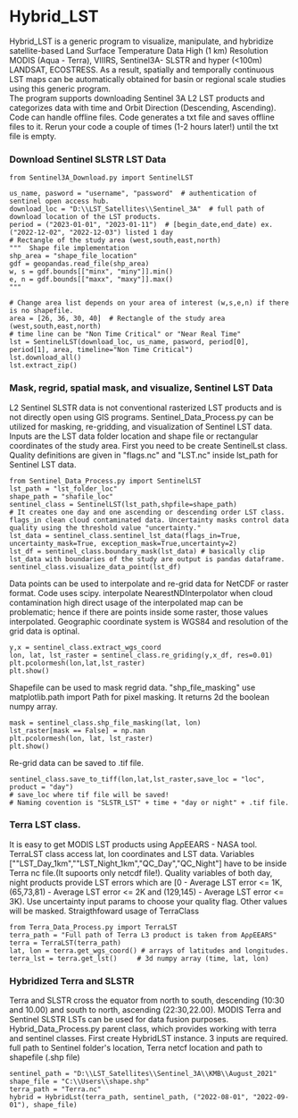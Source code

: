 # Hybrid_LST
Hybrid_LST is a generic program to visualize, manipulate, and hybridize satellite-based Land Surface Temperature Data High (1 km) Resolution MODIS (Aqua - Terra),  VIIIRS, Sentinel3A- SLSTR and hyper (<100m) LANDSAT, ECOSTRESS. As a result, spatially and temporally continuous LST maps can be automatically obtained for basin or regional scale studies using this generic program.  
The program supports downloading Sentinel 3A L2 LST products and categorizes data with time and Orbit Direction (Descending, Ascending). Code can handle offline files. Code generates a txt file and saves offline files to it. Rerun your code a couple of times (1-2 hours later!) until the txt file is empty. 

### **Download Sentinel SLSTR LST Data**

```
from Sentinel3A_Download.py import SentinelLST

us_name, pasword = "username", "password"  # authentication of sentinel open access hub.
download_loc = "D:\\LST_Satellites\\Sentinel_3A"  # full path of download location of the LST products.
period = ("2023-01-01", "2023-01-11")  # [begin_date,end_date) ex.("2022-12-02", "2022-12-03") listed 1 day
# Rectangle of the study area (west,south,east,north)
"""  Shape file implementation  
shp_area = "shape_file_location"
gdf = geopandas.read_file(shp_area)
w, s = gdf.bounds[["minx", "miny"]].min()
e, n = gdf.bounds[["maxx", "maxy"]].max()
"""

# Change area list depends on your area of interest (w,s,e,n) if there is no shapefile.
area = [26, 36, 30, 40]  # Rectangle of the study area (west,south,east,north)
# time line can be "Non Time Critical" or "Near Real Time"
lst = SentinelLST(download_loc, us_name, pasword, period[0], period[1], area, timeline="Non Time Critical")
lst.download_all()
lst.extract_zip()
```
<!-- #### Code Outputs
![solarized palettes](https://github.com/OnurSahin20/Hybrid_LST/blob/main/xxxx.PNG?raw=true)


#### Folder Outputs
![solarized palettes](https://github.com/OnurSahin20/Hybrid_LST/blob/main/loc.PNG?raw=true) -->

### Mask, regrid, spatial mask, and visualize, Sentinel LST Data
L2 Sentinel SLSTR data is not conventional rasterized LST products and is not directly open using GIS programs. Sentinel_Data_Process.py can be utilized for masking, re-gridding, and visualization of Sentinel LST data. Inputs are the LST data folder location and shape file or rectangular coordinates of the study area. First you need to be create SentinelLst class. Quality definitions are given in "flags.nc" and "LST.nc" inside lst_path for Sentinel LST data.
```
from Sentinel_Data_Process.py import SentinelLST
lst_path = "lst_folder_loc"
shape_path = "shafile_loc"
sentinel_class = SentinelLST(lst_path,shpfile=shape_path)
# It creates one day and one ascending or descending order LST class.  flags_in clean cloud contaminated data. Uncertainty masks control data quality using the threshold value "uncertainty."
lst_data = sentinel_class.sentinel_lst_data(flags_in=True, uncertainty_mask=True, exception_mask=True,uncertainty=2)
lst_df = sentinel_class.boundary_mask(lst_data) # basically clip lst_data with boundaries of the study are output is pandas dataframe.
sentinel_class.visualize_data_point(lst_df)
```
<!-- ![solarized palettes](https://github.com/OnurSahin20/Hybrid_LST/blob/main/visualize_point.png?raw=true) -->

Data points can be used to interpolate and re-grid data for NetCDF or raster format. Code uses scipy. interpolate NearestNDInterpolator when cloud contamination high direct usage of the interpolated map can be problematic; hence if there are points inside some raster, those values interpolated. Geographic coordinate system is WGS84 and resolution of the grid data is optinal.
```
y,x = sentinel_class.extract_wgs_coord
lon, lat, lst_raster = sentinel_class.re_griding(y,x_df, res=0.01)
plt.pcolormesh(lon,lat,lst_raster)
plt.show()
```
<!-- ![solarized palettes](https://github.com/OnurSahin20/Hybrid_LST/blob/main/regrid2.png?raw=true) -->
Shapefile can be used to mask regrid data. "shp_file_masking" use matplotlib.path import Path for pixel masking. It returns 2d the boolean numpy array.
```
mask = sentinel_class.shp_file_masking(lat, lon)
lst_raster[mask == False] = np.nan
plt.pcolormesh(lon, lat, lst_raster)
plt.show()
```
<!-- ![solarized palettes](https://github.com/OnurSahin20/Hybrid_LST/blob/main/mask.png?raw=true) -->

Re-grid data can be saved to .tif file.
```
sentinel_class.save_to_tiff(lon,lat,lst_raster,save_loc = "loc", product = "day") 
# save_loc where tif file will be saved!
# Naming covention is "SLSTR_LST" + time + "day or night" + .tif file.
```
### Terra LST class.
It is easy to get MODIS LST products using AρρEEARS - NASA tool. TerraLST class access lat, lon coordinates and LST data. Variables [""LST_Day_1km",""LST_Night_1km","QC_Day","QC_Night"] have to be inside Terra nc file.(It supoorts only netcdf file!). Quality variables of both day, night products provide LST errors which are [0 - Average LST error <= 1K, (65,73,81) - Average LST error <= 2K and (129,145) - Average LST error <= 3K). Use uncertainty input params to choose your quality flag. Other values will be masked. Straigthfoward usage of TerraClass 
```
from Terra_Data_Process.py import TerraLST
terra_path = "Full path of Terra L3 product is taken from AρρEEARS"
terra = TerraLST(terra_path)
lat, lon = terra.get_wgs_coord() # arrays of latitudes and longitudes.
terra_lst = terra.get_lst()     # 3d numpy array (time, lat, lon)
```
### Hybridized Terra and SLSTR
Terra and SLSTR cross the equator from north to south, descending (10:30 and 10.00) and south to north, ascending (22:30,22.00). MODIS Terra and Sentinel SLSTR LSTs can be used for data fusion purposes. Hybrid_Data_Process.py parent class, which provides working with terra and sentinel classes.
First create HybridLST instance. 3 inputs are required. full path to Sentinel folder's location, Terra netcf location and path to shapefile (.shp file)
```
sentinel_path = "D:\\LST_Satellites\\Sentinel_3A\\KMB\\August_2021"
shape_file = "C:\\Users\\shape.shp"
terra_path = "Terra.nc"
hybrid = HybridLst(terra_path, sentinel_path, ("2022-08-01", "2022-09-01"), shape_file)
```


